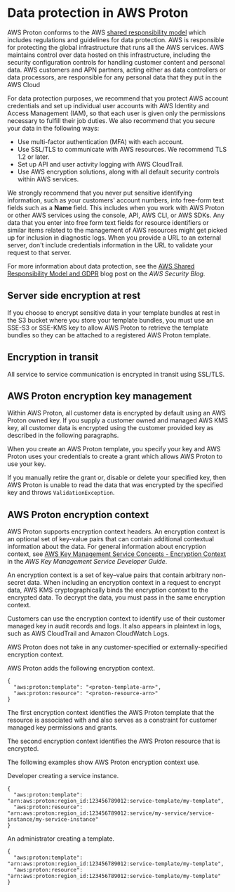 # Data protection in AWS Proton<a name="data-protection"></a>

AWS Proton conforms to the AWS [shared responsibility model](http://aws.amazon.com/compliance/shared-responsibility-model/) which includes regulations and guidelines for data protection\. AWS is responsible for protecting the global infrastructure that runs all the AWS services\. AWS maintains control over data hosted on this infrastructure, including the security configuration controls for handling customer content and personal data\. AWS customers and APN partners, acting either as data controllers or data processors, are responsible for any personal data that they put in the AWS Cloud

For data protection purposes, we recommend that you protect AWS account credentials and set up individual user accounts with AWS Identity and Access Management \(IAM\), so that each user is given only the permissions necessary to fulfill their job duties\. We also recommend that you secure your data in the following ways:
+ Use multi\-factor authentication \(MFA\) with each account\.
+ Use SSL/TLS to communicate with AWS resources\. We recommend TLS 1\.2 or later\.
+ Set up API and user activity logging with AWS CloudTrail\.
+ Use AWS encryption solutions, along with all default security controls within AWS services\.

We strongly recommend that you never put sensitive identifying information, such as your customers' account numbers, into free\-form text fields such as a **Name** field\. This includes when you work with AWS Proton or other AWS services using the console, API, AWS CLI, or AWS SDKs\. Any data that you enter into free form text fields for resource identifiers or similar items related to the management of AWS resources might get picked up for inclusion in diagnostic logs\. When you provide a URL to an external server, don't include credentials information in the URL to validate your request to that server\.

For more information about data protection, see the [AWS Shared Responsibility Model and GDPR](http://aws.amazon.com/blogs/security/the-aws-shared-responsibility-model-and-gdpr/) blog post on the *AWS Security Blog\.*

## Server side encryption at rest<a name="encrypt-at-rest"></a>

If you choose to encrypt sensitive data in your template bundles at rest in the S3 bucket where you store your template bundles, you must use an SSE\-S3 or SSE\-KMS key to allow AWS Proton to retrieve the template bundles so they can be attached to a registered AWS Proton template\.

## Encryption in transit<a name="encrypt-in-transit"></a>

All service to service communication is encrypted in transit using SSL/TLS\.

## AWS Proton encryption key management<a name="encryption-key-management"></a>

Within AWS Proton, all customer data is encrypted by default using an AWS Proton owned key\. If you supply a customer owned and managed AWS KMS key, all customer data is encrypted using the customer provided key as described in the following paragraphs\.

When you create an AWS Proton template, you specify your key and AWS Proton uses your credentials to create a grant which allows AWS Proton to use your key\.

If you manually retire the grant or, disable or delete your specified key, then AWS Proton is unable to read the data that was encrypted by the specified key and throws `ValidationException`\.

## AWS Proton encryption context<a name="encryption-context"></a>

AWS Proton supports encryption context headers\. An encryption context is an optional set of key\-value pairs that can contain additional contextual information about the data\. For general information about encryption context, see [AWS Key Management Service Concepts \- Encryption Context](https://docs.aws.amazon.com/kms/latest/developerguide/concepts.html#encrypt_context) in the *AWS Key Management Service Developer Guide*\.

An encryption context is a set of key–value pairs that contain arbitrary non\-secret data\. When including an encryption context in a request to encrypt data, AWS KMS cryptographically binds the encryption context to the encrypted data\. To decrypt the data, you must pass in the same encryption context\.

 Customers can use the encryption context to identify use of their customer managed key in audit records and logs\. It also appears in plaintext in logs, such as AWS CloudTrail and Amazon CloudWatch Logs\.

AWS Proton does not take in any customer\-specified or externally\-specified encryption context\.

AWS Proton adds the following encryption context\.

```
{
  "aws:proton:template": "<proton-template-arn>",
  "aws:proton:resource": "<proton-resource-arn>" 
}
```

The first encryption context identifies the AWS Proton template that the resource is associated with and also serves as a constraint for customer managed key permissions and grants\.

The second encryption context identifies the AWS Proton resource that is encrypted\.

The following examples show AWS Proton encryption context use\.

Developer creating a service instance\.

```
{
  "aws:proton:template": "arn:aws:proton:region_id:123456789012:service-template/my-template",
  "aws:proton:resource": "arn:aws:proton:region_id:123456789012:service/my-service/service-instance/my-service-instance" 
}
```

An administrator creating a template\.

```
{
  "aws:proton:template": "arn:aws:proton:region_id:123456789012:service-template/my-template",
  "aws:proton:resource": "arn:aws:proton:region_id:123456789012:service-template/my-template"
}
```